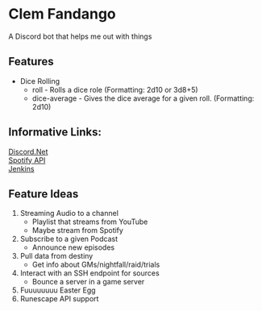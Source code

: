 # Clem Fandango
A Discord bot that helps me out with things

## Features

- Dice Rolling
    - roll - Rolls a dice role (Formatting: 2d10 or 3d8+5)
    - dice-average - Gives the dice average for a given roll. (Formatting: 2d10)

## Informative Links:

[Discord.Net](https://discordnet.dev/guides/getting_started/first-bot.html)  
[Spotify API](https://developer.spotify.com/documentation/web-api/tutorials/getting-started)  
[Jenkins](https://www.jenkins.io/)

## Feature Ideas

1. Streaming Audio to a channel
    - Playlist that streams from YouTube
    - Maybe stream from Spotify
2. Subscribe to a given Podcast
    - Announce new episodes
3. Pull data from destiny
    - Get info about GMs/nightfall/raid/trials
4. Interact with an SSH endpoint for sources
    - Bounce a server in a game server
5. Fuuuuuuuu Easter Egg
6. Runescape API support
